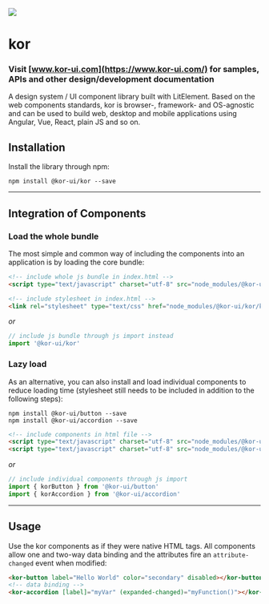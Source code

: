 ![](https://kor-ui.com/assets/favicon_light.png)
# kor

### Visit [www.kor-ui.com](https://www.kor-ui.com/) for samples, APIs and other design/development documentation

A design system / UI component library built with LitElement. Based on the web components standards, kor is browser-, framework- and OS-agnostic and can be used to build web, desktop and mobile applications using Angular, Vue, React, plain JS and so on.

## Installation

Install the library through npm:

```
npm install @kor-ui/kor --save
```

---

## Integration of Components

### Load the whole bundle

The most simple and common way of including the components into an application is by loading the core bundle:

```html
<!-- include whole js bundle in index.html -->
<script type="text/javascript" charset="utf-8" src="node_modules/@kor-ui/kor/index.js"></script>

<!-- include stylesheet in index.html -->
<link rel="stylesheet" type="text/css" href="node_modules/@kor-ui/kor/kor-styles.css">
```

*or*

```js
// include js bundle through js import instead
import '@kor-ui/kor' 
```

### Lazy load

As an alternative, you can also install and load individual components to reduce loading time (stylesheet still needs to be included in addition to the following steps):

```
npm install @kor-ui/button --save
npm install @kor-ui/accordion --save
```

```html
<!-- include components in html file -->
<script type="text/javascript" charset="utf-8" src="node_modules/@kor-ui/button/index.js"></script>
<script type="text/javascript" charset="utf-8" src="node_modules/@kor-ui/accordion/index.js"></script>
```

*or*

```js
// include individual components through js import
import { korButton } from '@kor-ui/button' 
import { korAccordion } from '@kor-ui/accordion' 
```

---

## Usage

Use the kor components as if they were native HTML tags. All components allow one and two-way data binding and the attributes fire an `attribute-changed` event when modified:

```html
<kor-button label="Hello World" color="secondary" disabled></kor-button>
<!-- data binding -->
<kor-accordion [label]="myVar" (expanded-changed)="myFunction()"></kor-accordion>
```
